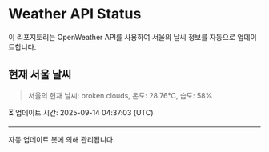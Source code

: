 
# Weather API Status

이 리포지토리는 OpenWeather API를 사용하여 서울의 날씨 정보를 자동으로 업데이트합니다.

## 현재 서울 날씨
> 서울의 현재 날씨: broken clouds, 온도: 28.76°C, 습도: 58%

⏳ 업데이트 시간: 2025-09-14 04:37:03 (UTC)

---
자동 업데이트 봇에 의해 관리됩니다.
